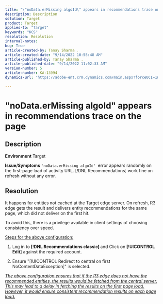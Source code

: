 ```yaml
---
title: "\"noData.erMissing algoId\" appears in recommendations trace on the page"
description: Description
solution: Target
product: Target
applies-to: "Target"
keywords: "KCS"
resolution: Resolution
internal-notes: 
bug: True
article-created-by: Tanay Sharma .
article-created-date: "9/14/2022 10:55:48 AM"
article-published-by: Tanay Sharma .
article-published-date: "9/14/2022 11:02:33 AM"
version-number: 5
article-number: KA-13994
dynamics-url: "https://adobe-ent.crm.dynamics.com/main.aspx?forceUCI=1&pagetype=entityrecord&etn=knowledgearticle&id=e3d763c7-1b34-ed11-9db1-002248086735"

---
```

# "noData.erMissing algoId" appears in recommendations trace on the page

## Description

<b>Environment</b>
Target


<b>Issue/Symptoms</b>
`"noData.erMissing algoId"`  error appears randomly on the first-page load of activity URL. [!DNL Recommendations] work fine on refresh without any error.


## Resolution


It happens for entities not cached at the Target edge server. On refresh, R3 edge gets the result and delivers entity recommendations for the same page, which did not deliver on the first hit.

To avoid this, there is a privilege available in client settings of choosing consistency over speed.



<u>Steps for the above configuration:</u>

1. Log in to <b>[!DNL Recommendations classic] </b>and Click on <b>[!UICONTROL Edit]</b> against the required account.

2. Ensure "[!UICONTROL Redirect to central on first NoContentDataException]" is selected.

*<u>The above configuration ensures that if the R3 edge does not have the recommended entities, the results would be fetched from the central server. This may lead to a delay in fetching the results on the first page load. However, it would ensure consistent recommendation results on each page load.</u>*


